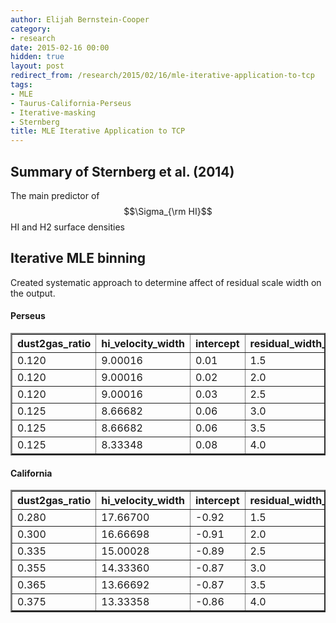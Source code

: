 ```yaml
---
author: Elijah Bernstein-Cooper
category:
- research
date: 2015-02-16 00:00
hidden: true
layout: post
redirect_from: /research/2015/02/16/mle-iterative-application-to-tcp
tags:
- MLE
- Taurus-California-Perseus
- Iterative-masking
- Sternberg
title: MLE Iterative Application to TCP
---
```


## Summary of Sternberg et al. (2014)

The main predictor of $$\Sigma_{\rm HI}$$ HI and H2 surface densities 

## Iterative MLE binning 

Created systematic approach to determine affect of residual scale width on the
output. 

#### Perseus

<table border="2" class="dataframe">
  <thead>
    <tr style="text-align: right;">
      <th>dust2gas_ratio</th>
      <th>hi_velocity_width</th>
      <th>intercept</th>
      <th>residual_width_scale</th>
    </tr>
  </thead>
  <tbody>
    <tr>
      <td> 0.120</td>
      <td> 9.00016</td>
      <td> 0.01</td>
      <td> 1.5</td>
    </tr>
    <tr>
      <td> 0.120</td>
      <td> 9.00016</td>
      <td> 0.02</td>
      <td> 2.0</td>
    </tr>
    <tr>
      <td> 0.120</td>
      <td> 9.00016</td>
      <td> 0.03</td>
      <td> 2.5</td>
    </tr>
    <tr>
      <td> 0.125</td>
      <td> 8.66682</td>
      <td> 0.06</td>
      <td> 3.0</td>
    </tr>
    <tr>
      <td> 0.125</td>
      <td> 8.66682</td>
      <td> 0.06</td>
      <td> 3.5</td>
    </tr>
    <tr>
      <td> 0.125</td>
      <td> 8.33348</td>
      <td> 0.08</td>
      <td> 4.0</td>
    </tr>
  </tbody>
</table>


#### California

<table border="2" class="dataframe">
  <thead>
    <tr style="text-align: right;">
      <th>dust2gas_ratio</th>
      <th>hi_velocity_width</th>
      <th>intercept</th>
      <th>residual_width_scale</th>
    </tr>
  </thead>
  <tbody>
    <tr>
      <td> 0.280</td>
      <td> 17.66700</td>
      <td>-0.92</td>
      <td> 1.5</td>
    </tr>
    <tr>
      <td> 0.300</td>
      <td> 16.66698</td>
      <td>-0.91</td>
      <td> 2.0</td>
    </tr>
    <tr>
      <td> 0.335</td>
      <td> 15.00028</td>
      <td>-0.89</td>
      <td> 2.5</td>
    </tr>
    <tr>
      <td> 0.355</td>
      <td> 14.33360</td>
      <td>-0.87</td>
      <td> 3.0</td>
    </tr>
    <tr>
      <td> 0.365</td>
      <td> 13.66692</td>
      <td>-0.87</td>
      <td> 3.5</td>
    </tr>
    <tr>
      <td> 0.375</td>
      <td> 13.33358</td>
      <td>-0.86</td>
      <td> 4.0</td>
    </tr>
  </tbody>
</table>